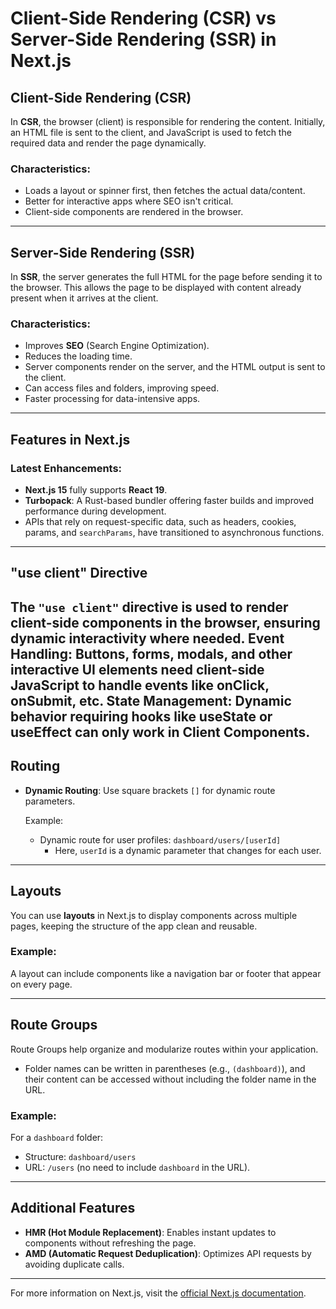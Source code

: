 # Client-Side Rendering (CSR) vs Server-Side Rendering (SSR) in Next.js

## Client-Side Rendering (CSR)
In **CSR**, the browser (client) is responsible for rendering the content. Initially, an HTML file is sent to the client, and JavaScript is used to fetch the required data and render the page dynamically.

### Characteristics:
- Loads a layout or spinner first, then fetches the actual data/content.
- Better for interactive apps where SEO isn't critical.
- Client-side components are rendered in the browser.

---

## Server-Side Rendering (SSR)
In **SSR**, the server generates the full HTML for the page before sending it to the browser. This allows the page to be displayed with content already present when it arrives at the client.

### Characteristics:
- Improves **SEO** (Search Engine Optimization).
- Reduces the loading time.
- Server components render on the server, and the HTML output is sent to the client.
- Can access files and folders, improving speed.
- Faster processing for data-intensive apps.

---

## Features in Next.js

### Latest Enhancements:
- **Next.js 15** fully supports **React 19**.
- **Turbopack**: A Rust-based bundler offering faster builds and improved performance during development.
- APIs that rely on request-specific data, such as headers, cookies, params, and `searchParams`, have transitioned to asynchronous functions.

---

## "use client" Directive
The `"use client"` directive is used to render client-side components in the browser, ensuring dynamic interactivity where needed.
Event Handling: Buttons, forms, modals, and other interactive UI elements need client-side JavaScript to handle events like onClick, onSubmit, etc.
State Management: Dynamic behavior requiring hooks like useState or useEffect can only work in Client Components.
---

## Routing
- **Dynamic Routing**: Use square brackets `[]` for dynamic route parameters.
  
  Example:
  - Dynamic route for user profiles: `dashboard/users/[userId]`
    - Here, `userId` is a dynamic parameter that changes for each user.

---

## Layouts
You can use **layouts** in Next.js to display components across multiple pages, keeping the structure of the app clean and reusable.

### Example:
A layout can include components like a navigation bar or footer that appear on every page.

---

## Route Groups
Route Groups help organize and modularize routes within your application.
- Folder names can be written in parentheses (e.g., `(dashboard)`), and their content can be accessed without including the folder name in the URL.
  
### Example:
For a `dashboard` folder:
- Structure: `dashboard/users`
- URL: `/users` (no need to include `dashboard` in the URL).

---

## Additional Features
- **HMR (Hot Module Replacement)**: Enables instant updates to components without refreshing the page.
- **AMD (Automatic Request Deduplication)**: Optimizes API requests by avoiding duplicate calls.

---

For more information on Next.js, visit the [official Next.js documentation](https://nextjs.org/docs).

